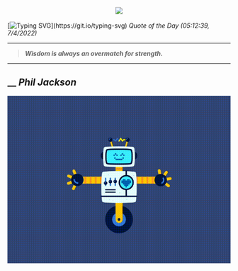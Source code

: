 <p align='center'><img src='https://komarev.com/ghpvc/?username=hungpurdie&label=Total+Vistors&color=brightgreen&style=plastic'></p> 


 [![Typing SVG](https://readme-typing-svg.herokuapp.com?font=Press+Start+2P&color=C2F784&size=35&width=900&height=100&lines=Hello+World%2C+I'm+Hung+!)](https://git.io/typing-svg) 
 _Quote of the Day (05:12:39, 7/4/2022)_
___
>**_Wisdom is always an overmatch for strength._**
___
## __ **_Phil Jackson_** 
<p align="center"><img src="src/assets/images/robot-dancing-dribble.gif"/></p>